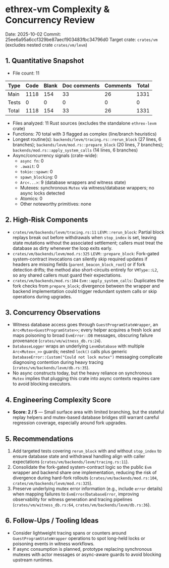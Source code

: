 # ethrex-vm Complexity & Concurrency Review

Date: 2025-10-02
Commit: 25ee6a95a6ccf329be87aecf903483fbc34796d0
Target crate: `crates/vm` (excludes nested crate `crates/vm/levm`)

## 1. Quantitative Snapshot
- File count: 11

| Type | Code | Blank | Doc comments | Comments | Total |
| --- | --- | --- | --- | --- | --- |
| Main | 1118 | 154 | 33 | 26 | 1331 |
| Tests | 0 | 0 | 0 | 0 | 0 |
| Total | 1118 | 154 | 33 | 26 | 1331 |

- Files analyzed: 11 Rust sources (excludes the standalone `ethrex-levm` crate)
- Functions: 70 total with 3 flagged as complex (line/branch heuristics)
- Longest routine(s): `backends/levm/tracing.rs::rerun_block` (27 lines, 6 branches); `backends/levm/mod.rs::prepare_block` (20 lines, 7 branches); `backends/mod.rs::apply_system_calls` (14 lines, 6 branches)
- Async/concurrency signals (crate-wide):
  - `async fn`: 0
  - `.await`: 0
  - `tokio::spawn`: 0
  - `spawn_blocking`: 0
  - `Arc<...>`: 9 (database wrappers and witness state)
  - Mutexes: synchronous `Mutex` via witness/database wrappers; no async locks detected
  - Atomics: 0
  - Other noteworthy primitives: none

## 2. High-Risk Components
- `crates/vm/backends/levm/tracing.rs:11` `LEVM::rerun_block`: Partial block replays break out before withdrawals when `stop_index` is set, leaving state mutations without the associated settlement; callers must treat the database as dirty whenever the loop exits early.
- `crates/vm/backends/levm/mod.rs:325` `LEVM::prepare_block`: Fork-gated system-contract invocations can silently skip required updates if headers are missing fields (`parent_beacon_block_root`) or if fork detection drifts; the method also short-circuits entirely for `VMType::L2`, so any shared callers must guard their expectations.
- `crates/vm/backends/mod.rs:104` `Evm::apply_system_calls`: Duplicates the fork checks from `prepare_block`; divergence between the wrapper and backend implementation could trigger redundant system calls or skip operations during upgrades.

## 3. Concurrency Observations
- Witness database access goes through `GuestProgramStateWrapper`, an `Arc<Mutex<GuestProgramState>>`; every helper acquires a fresh lock and maps poisoning to broad `EvmError::DB` messages, obscuring failure provenance (`crates/vm/witness_db.rs:24`).
- `DatabaseLogger` wraps an underlying `LevmDatabase` with multiple `Arc<Mutex<_>>` guards; nested `lock()` calls plus generic `DatabaseError::Custom("Could not lock mutex")` messaging complicate diagnosing contention during heavy tracing (`crates/vm/backends/levm/db.rs:35`).
- No async constructs today, but the heavy reliance on synchronous `Mutex` implies that plugging this crate into async contexts requires care to avoid blocking executors.

## 4. Engineering Complexity Score
- **Score: 2 / 5** — Small surface area with limited branching, but the stateful replay helpers and mutex-based database bridges still warrant careful regression coverage, especially around fork upgrades.

## 5. Recommendations
1. Add targeted tests covering `rerun_block` with and without `stop_index` to ensure database state and withdrawal handling align with caller expectations (`crates/vm/backends/levm/tracing.rs:11`).
2. Consolidate the fork-gated system-contract logic so the public `Evm` wrapper and backend share one implementation, reducing the risk of divergence during hard-fork rollouts (`crates/vm/backends/mod.rs:104`, `crates/vm/backends/levm/mod.rs:325`).
3. Preserve underlying mutex error information (e.g., include `error` details) when mapping failures to `EvmError`/`DatabaseError`, improving observability for witness generation and tracing pipelines (`crates/vm/witness_db.rs:64`, `crates/vm/backends/levm/db.rs:36`).

## 6. Follow-Ups / Tooling Ideas
- Consider lightweight tracing spans or counters around `GuestProgramStateWrapper` operations to spot long-held locks or poisoning events in witness workflows.
- If async consumption is planned, prototype replacing synchronous mutexes with actor messages or async-aware guards to avoid blocking upstream runtimes.
